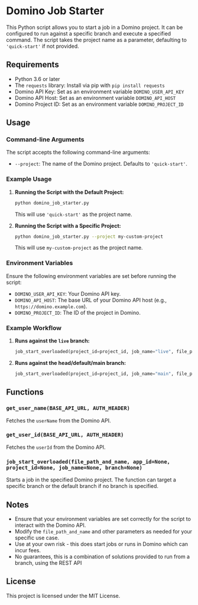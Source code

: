 # Domino Job Starter

This Python script allows you to start a job in a Domino project. It can be configured to run against a specific branch and execute a specified command. The script takes the project name as a parameter, defaulting to `'quick-start'` if not provided.

## Requirements

- Python 3.6 or later
- The `requests` library: Install via pip with `pip install requests`
- Domino API Key: Set as an environment variable `DOMINO_USER_API_KEY`
- Domino API Host: Set as an environment variable `DOMINO_API_HOST`
- Domino Project ID: Set as an environment variable `DOMINO_PROJECT_ID`

## Usage

### Command-line Arguments

The script accepts the following command-line arguments:

- `--project`: The name of the Domino project. Defaults to `'quick-start'`.

### Example Usage

1. **Running the Script with the Default Project:**

    ```bash
    python domino_job_starter.py
    ```

    This will use `'quick-start'` as the project name.

2. **Running the Script with a Specific Project:**

    ```bash
    python domino_job_starter.py --project my-custom-project
    ```

    This will use `my-custom-project` as the project name.

### Environment Variables

Ensure the following environment variables are set before running the script:

- `DOMINO_USER_API_KEY`: Your Domino API key.
- `DOMINO_API_HOST`: The base URL of your Domino API host (e.g., `https://domino.example.com`).
- `DOMINO_PROJECT_ID`: The ID of the project in Domino.

### Example Workflow

1. **Runs against the `live` branch:**

    ```python
    job_start_overloaded(project_id=project_id, job_name="live", file_path_and_name="/mnt/code/job.sh", branch="live")
    ```

2. **Runs against the head/default/main branch:**

    ```python
    job_start_overloaded(project_id=project_id, job_name="main", file_path_and_name="/mnt/code/job.sh")
    ```

## Functions

### `get_user_name(BASE_API_URL, AUTH_HEADER)`

Fetches the `userName` from the Domino API.

### `get_user_id(BASE_API_URL, AUTH_HEADER)`

Fetches the `userId` from the Domino API.

### `job_start_overloaded(file_path_and_name, app_id=None, project_id=None, job_name=None, branch=None)`

Starts a job in the specified Domino project. The function can target a specific branch or the default branch if no branch is specified.

## Notes

- Ensure that your environment variables are set correctly for the script to interact with the Domino API.
- Modify the `file_path_and_name` and other parameters as needed for your specific use case.
- Use at your own risk - this does start jobs or runs in Domino which can incur fees.
- No guarantees, this is a combination of solutions provided to run from a branch, using the REST API

## License

This project is licensed under the MIT License.
